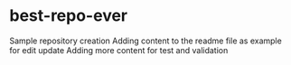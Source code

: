 # best-repo-ever
Sample repository creation
Adding content to the readme file as example for edit update
Adding more content for test and validation
